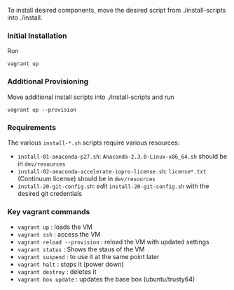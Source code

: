 To install desired components, move the desired script from ./install-scripts into ./install. 

### Initial Installation
Run 

    vagrant up

### Additional Provisioning
Move additional install scripts into ./install-scripts and run

    vagrant up --provision

### Requirements

The various `install-*.sh` scripts require various resources:

- `install-01-anaconda-p27.sh`: `Anaconda-2.3.0-Linux-x86_64.sh` should be in `dev/resources`
- `install-02-anaconda-accelerate-iopro-license.sh`: `license*.txt` (Continuum license) should be in `dev/resources`
- `install-20-git-config.sh`: *edit* `install-20-git-config.sh` with the desired git credentials


### Key vagrant commands

- `vagrant up` : loads the VM 
- `vagrant ssh` : access the VM 
- `vagrant reload --provision` : reload the VM with updated settings 
- `vagrant status` : Shows the staus of the VM 
- `vagrant suspend` : to use it at the same point later 
- `vagrant halt` : stops it (power down) 
- `vagrant destroy` : deletes it
- `vagrant box update` : updates the base box (ubuntu/trusty64)